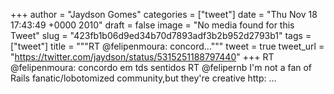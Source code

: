 
+++
author = "Jaydson Gomes"
categories = ["tweet"]
date = "Thu Nov 18 17:43:49 +0000 2010"
draft = false
image = "No media found for this Tweet"
slug = "423fb1b06d9ed34b70d7893adf3b2b952d2793b1"
tags = ["tweet"]
title = """RT @felipenmoura: concord..."""
tweet = true
tweet_url = "https://twitter.com/jaydson/status/5315251188797440"
+++
RT @felipenmoura: concordo em tds sentidos RT @felipernb I'm not a fan of Rails fanatic/lobotomized community,but they're creative http: ...
